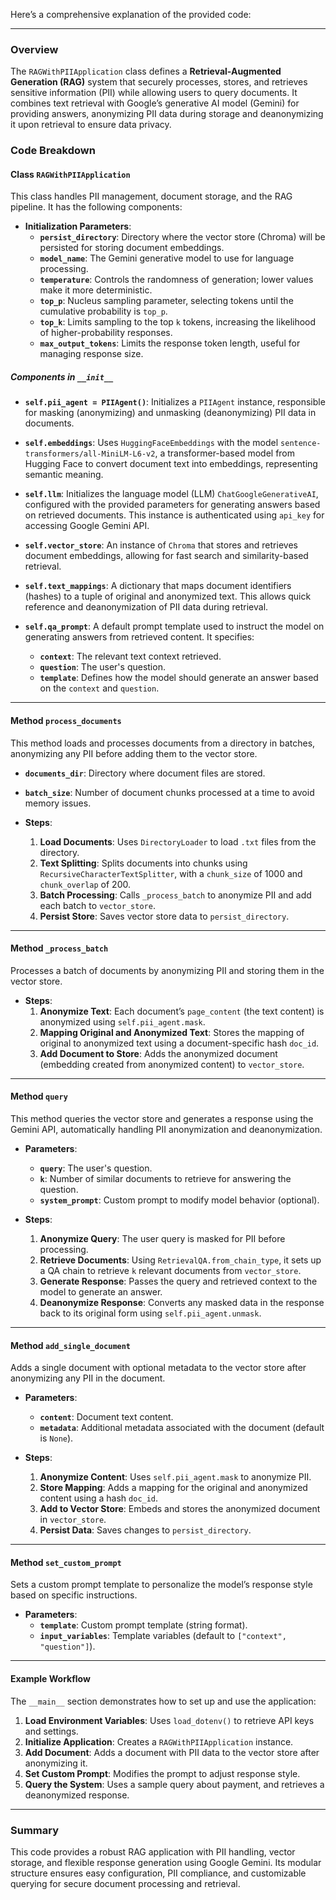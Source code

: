 Here’s a comprehensive explanation of the provided code:

---

### Overview

The `RAGWithPIIApplication` class defines a **Retrieval-Augmented Generation (RAG)** system that securely processes, stores, and retrieves sensitive information (PII) while allowing users to query documents. It combines text retrieval with Google’s generative AI model (Gemini) for providing answers, anonymizing PII data during storage and deanonymizing it upon retrieval to ensure data privacy.

### Code Breakdown

#### Class `RAGWithPIIApplication`
This class handles PII management, document storage, and the RAG pipeline. It has the following components:

- **Initialization Parameters**:
    - **`persist_directory`**: Directory where the vector store (Chroma) will be persisted for storing document embeddings.
    - **`model_name`**: The Gemini generative model to use for language processing.
    - **`temperature`**: Controls the randomness of generation; lower values make it more deterministic.
    - **`top_p`**: Nucleus sampling parameter, selecting tokens until the cumulative probability is `top_p`.
    - **`top_k`**: Limits sampling to the top `k` tokens, increasing the likelihood of higher-probability responses.
    - **`max_output_tokens`**: Limits the response token length, useful for managing response size.

##### Components in `__init__`

- **`self.pii_agent = PIIAgent()`**: Initializes a `PIIAgent` instance, responsible for masking (anonymizing) and unmasking (deanonymizing) PII data in documents.

- **`self.embeddings`**: Uses `HuggingFaceEmbeddings` with the model `sentence-transformers/all-MiniLM-L6-v2`, a transformer-based model from Hugging Face to convert document text into embeddings, representing semantic meaning.

- **`self.llm`**: Initializes the language model (LLM) `ChatGoogleGenerativeAI`, configured with the provided parameters for generating answers based on retrieved documents. This instance is authenticated using `api_key` for accessing Google Gemini API.

- **`self.vector_store`**: An instance of `Chroma` that stores and retrieves document embeddings, allowing for fast search and similarity-based retrieval.

- **`self.text_mappings`**: A dictionary that maps document identifiers (hashes) to a tuple of original and anonymized text. This allows quick reference and deanonymization of PII data during retrieval.

- **`self.qa_prompt`**: A default prompt template used to instruct the model on generating answers from retrieved content. It specifies:
    - **`context`**: The relevant text context retrieved.
    - **`question`**: The user's question.
    - **`template`**: Defines how the model should generate an answer based on the `context` and `question`.

---

#### Method `process_documents`

This method loads and processes documents from a directory in batches, anonymizing any PII before adding them to the vector store.

- **`documents_dir`**: Directory where document files are stored.
- **`batch_size`**: Number of document chunks processed at a time to avoid memory issues.

- **Steps**:
    1. **Load Documents**: Uses `DirectoryLoader` to load `.txt` files from the directory.
    2. **Text Splitting**: Splits documents into chunks using `RecursiveCharacterTextSplitter`, with a `chunk_size` of 1000 and `chunk_overlap` of 200.
    3. **Batch Processing**: Calls `_process_batch` to anonymize PII and add each batch to `vector_store`.
    4. **Persist Store**: Saves vector store data to `persist_directory`.

---

#### Method `_process_batch`

Processes a batch of documents by anonymizing PII and storing them in the vector store.

- **Steps**:
    1. **Anonymize Text**: Each document’s `page_content` (the text content) is anonymized using `self.pii_agent.mask`.
    2. **Mapping Original and Anonymized Text**: Stores the mapping of original to anonymized text using a document-specific hash `doc_id`.
    3. **Add Document to Store**: Adds the anonymized document (embedding created from anonymized content) to `vector_store`.

---

#### Method `query`

This method queries the vector store and generates a response using the Gemini API, automatically handling PII anonymization and deanonymization.

- **Parameters**:
    - **`query`**: The user's question.
    - **`k`**: Number of similar documents to retrieve for answering the question.
    - **`system_prompt`**: Custom prompt to modify model behavior (optional).

- **Steps**:
    1. **Anonymize Query**: The user query is masked for PII before processing.
    2. **Retrieve Documents**: Using `RetrievalQA.from_chain_type`, it sets up a QA chain to retrieve `k` relevant documents from `vector_store`.
    3. **Generate Response**: Passes the query and retrieved context to the model to generate an answer.
    4. **Deanonymize Response**: Converts any masked data in the response back to its original form using `self.pii_agent.unmask`.

---

#### Method `add_single_document`

Adds a single document with optional metadata to the vector store after anonymizing any PII in the document.

- **Parameters**:
    - **`content`**: Document text content.
    - **`metadata`**: Additional metadata associated with the document (default is `None`).

- **Steps**:
    1. **Anonymize Content**: Uses `self.pii_agent.mask` to anonymize PII.
    2. **Store Mapping**: Adds a mapping for the original and anonymized content using a hash `doc_id`.
    3. **Add to Vector Store**: Embeds and stores the anonymized document in `vector_store`.
    4. **Persist Data**: Saves changes to `persist_directory`.

---

#### Method `set_custom_prompt`

Sets a custom prompt template to personalize the model’s response style based on specific instructions.

- **Parameters**:
    - **`template`**: Custom prompt template (string format).
    - **`input_variables`**: Template variables (default to `["context", "question"]`).

---

#### Example Workflow

The `__main__` section demonstrates how to set up and use the application:

1. **Load Environment Variables**: Uses `load_dotenv()` to retrieve API keys and settings.
2. **Initialize Application**: Creates a `RAGWithPIIApplication` instance.
3. **Add Document**: Adds a document with PII data to the vector store after anonymizing it.
4. **Set Custom Prompt**: Modifies the prompt to adjust response style.
5. **Query the System**: Uses a sample query about payment, and retrieves a deanonymized response.

---

### Summary

This code provides a robust RAG application with PII handling, vector storage, and flexible response generation using Google Gemini. Its modular structure ensures easy configuration, PII compliance, and customizable querying for secure document processing and retrieval.

